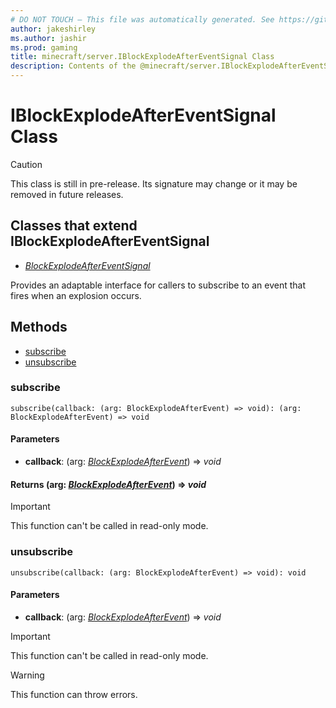 ```yaml
---
# DO NOT TOUCH — This file was automatically generated. See https://github.com/mojang/minecraftapidocsgenerator to modify descriptions, examples, etc.
author: jakeshirley
ms.author: jashir
ms.prod: gaming
title: minecraft/server.IBlockExplodeAfterEventSignal Class
description: Contents of the @minecraft/server.IBlockExplodeAfterEventSignal class.
---
```

# IBlockExplodeAfterEventSignal Class

> [!CAUTION]
> This class is still in pre-release.  Its signature may change or it may be removed in future releases.

## Classes that extend IBlockExplodeAfterEventSignal
- [*BlockExplodeAfterEventSignal*](BlockExplodeAfterEventSignal.md)

Provides an adaptable interface for callers to subscribe to an event that fires when an explosion occurs.

## Methods
- [subscribe](#subscribe)
- [unsubscribe](#unsubscribe)

### **subscribe**
`
subscribe(callback: (arg: BlockExplodeAfterEvent) => void): (arg: BlockExplodeAfterEvent) => void
`

#### **Parameters**
- **callback**: (arg: [*BlockExplodeAfterEvent*](BlockExplodeAfterEvent.md)) => *void*

#### **Returns** (arg: [*BlockExplodeAfterEvent*](BlockExplodeAfterEvent.md)) => *void*

> [!IMPORTANT]
> This function can't be called in read-only mode.

### **unsubscribe**
`
unsubscribe(callback: (arg: BlockExplodeAfterEvent) => void): void
`

#### **Parameters**
- **callback**: (arg: [*BlockExplodeAfterEvent*](BlockExplodeAfterEvent.md)) => *void*

> [!IMPORTANT]
> This function can't be called in read-only mode.

> [!WARNING]
> This function can throw errors.
